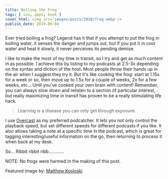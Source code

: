 ```yaml
---
title: Boiling the Frog
tags: [ ios, apps, book ]
cover_html: <img src='images/posts/2020/frog.webp'/>
publish_date: 2019-09-04
---
```


Ever tried boiling a frog? Legend has it that if you attempt to put the frog in
boiling water, it senses the danger and jumps out, but if you put it in cool
water and heat it slowly, it never perceives its pending demise.

I like to make the most of my time in transit, so I try and get as much content
in as possible. I achieve this by listing to my podcasts at 2.5-3x depending on
the syntax and diction of the host. Most people throw their hands up in the air
when I suggest they try it. But it's like cooking the frog: start at 1.15x for a
week or so, then move up to 1.5x for a couple of weeks, 2x for a few weeks,
etc... Until you've cooked your own brain with content! Remember, you can always
slow down and relisten to a section of particular interest, but really
maximizing time in transit has proven to be a really stimulating life hack.

> Learning is a disease you can only get through exposure.

I use [Overcast](https://itunes.apple.com/us/app/overcast/id888422857?mt=8) as
my preferred podcatcher. It lets you not only control the playback speed, but
set different speeds for different podcasts if you like. It also allows taking a
note at a specific time in the podcast, which is great for tagging
interesting/useful information on the go, then returning to process it when back
at my desk.

So... Ribbit ribbit ribb............

NOTE: No frogs were harmed in the making of this post.

Featured image by:
[Matthew Kosloski](https://unsplash.com/@matthew?utm_medium=referral&utm_campaign=photographer-credit&utm_content=creditBadge)
